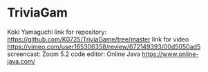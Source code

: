 # TriviaGam
Koki Yamaguchi
link for repository: https://github.com/K0725/TriviaGame/tree/master
link for video https://vimeo.com/user165306358/review/672149393/00d5050ad5
screencast: Zoom 5.2 
code editor: Online Java https://www.online-java.com/
